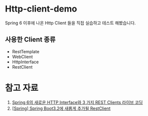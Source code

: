 # Http-client-demo
Spring 6 이후에 나온 Http Client 들을 직접 실습하고 테스트 해봤습니다.

## 사용한 Client 종류
- RestTemplate
- WebClient
- HttpInterface
- RestClient

# 참고 자료
1. [Spring 6의 새로운 HTTP Interface와 3 가지 REST Clients 라이브 코딩](https://www.youtube.com/watch?v=Kb37Q5GCyZs&list=WL&index=3&t=4s&ab_channel=%ED%86%A0%EB%B9%84%EC%9D%98%EC%8A%A4%ED%94%84%EB%A7%81)
2. [[Spring] Spring Boot3.2에 새롭게 추가될 RestClient](https://mangkyu.tistory.com/303)
